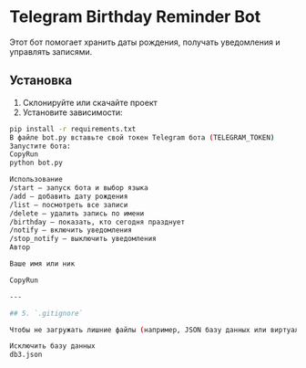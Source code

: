 # Telegram Birthday Reminder Bot

Этот бот помогает хранить даты рождения, получать уведомления и управлять записями.

## Установка

1. Склонируйте или скачайте проект
2. Установите зависимости:

```bash
pip install -r requirements.txt
В файле bot.py вставьте свой токен Telegram бота (TELEGRAM_TOKEN)
Запустите бота:
CopyRun
python bot.py

Использование
/start — запуск бота и выбор языка
/add — добавить дату рождения
/list — посмотреть все записи
/delete — удалить запись по имени
/birthday — показать, кто сегодня празднует
/notify — включить уведомления
/stop_notify — выключить уведомления
Автор

Ваше имя или ник

CopyRun

---

## 5. `.gitignore`

Чтобы не загружать лишние файлы (например, JSON базу данных или виртуальное окружение), добавьте:

Исключить базу данных
db3.json